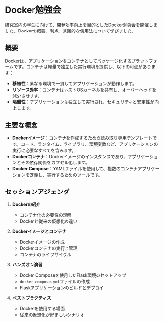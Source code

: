 # Docker勉強会

研究室内の学生に向けて、開発効率向上を目的としたDocker勉強会を開催しました。Dockerの概要、利点、実践的な使用法について学びました。

## 概要

Dockerは、アプリケーションをコンテナとしてパッケージ化するプラットフォームです。コンテナは軽量で独立した実行環境を提供し、以下の利点があります：

- **移植性**：異なる環境で一貫してアプリケーションが動作します。
- **リソース効率**：コンテナはホストOSカーネルを共有し、オーバーヘッドを減少させます。
- **隔離性**：アプリケーションは独立して実行され、セキュリティと安定性が向上します。

## 主要な概念

- **Dockerイメージ**：コンテナを作成するための読み取り専用テンプレートです。コード、ランタイム、ライブラリ、環境変数など、アプリケーションの実行に必要なすべてを含みます。
- **Dockerコンテナ**：Dockerイメージのインスタンスであり、アプリケーションとその依存関係をカプセル化します。
- **Docker Compose**：YAMLファイルを使用して、複数のコンテナアプリケーションを定義し、実行するためのツールです。

## セッションアジェンダ

1. **Dockerの紹介**
   - コンテナ化の必要性の理解
   - Dockerと従来の仮想化の違い

2. **Dockerイメージとコンテナ**
   - Dockerイメージの作成
   - Dockerコンテナの実行と管理
   - コンテナのライフサイクル

3. **ハンズオン演習**
   - Docker Composeを使用したFlask環境のセットアップ
   - `docker-compose.yml`ファイルの作成
   - Flaskアプリケーションのビルドとデプロイ

4. **ベストプラクティス**
   - Dockerを使用する場面
   - 従来の仮想化が好ましいシナリオ

